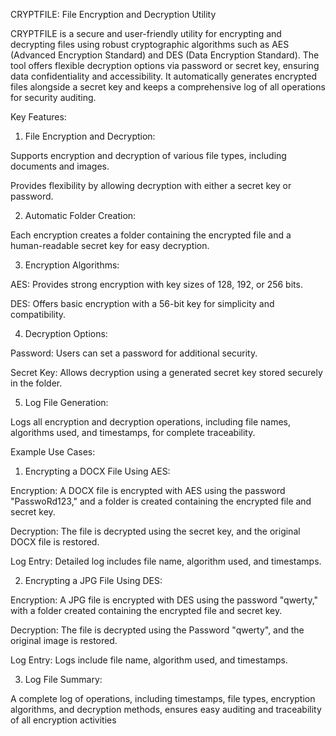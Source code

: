 CRYPTFILE: File Encryption and Decryption Utility

CRYPTFILE is a secure and user-friendly utility for encrypting and decrypting files using robust cryptographic algorithms such as AES (Advanced Encryption Standard) and DES (Data Encryption Standard). The tool offers flexible decryption options via password or secret key, ensuring data confidentiality and accessibility. It automatically generates encrypted files alongside a secret key and keeps a comprehensive log of all operations for security auditing.

Key Features:

1. File Encryption and Decryption:

Supports encryption and decryption of various file types, including documents and images.

Provides flexibility by allowing decryption with either a secret key or password.

2. Automatic Folder Creation:

Each encryption creates a folder containing the encrypted file and a human-readable secret key for easy decryption.

3. Encryption Algorithms:

AES: Provides strong encryption with key sizes of 128, 192, or 256 bits.

DES: Offers basic encryption with a 56-bit key for simplicity and compatibility.

4. Decryption Options:

Password: Users can set a password for additional security.

Secret Key: Allows decryption using a generated secret key stored securely in the folder.

5. Log File Generation:

Logs all encryption and decryption operations, including file names, algorithms used, and timestamps, for complete traceability.

Example Use Cases:

1. Encrypting a DOCX File Using AES:

Encryption: A DOCX file is encrypted with AES using the password "PasswoRd123," and a folder is created containing the encrypted file and secret key.

Decryption: The file is decrypted using the secret key, and the original DOCX file is restored.

Log Entry: Detailed log includes file name, algorithm used, and timestamps.

2. Encrypting a JPG File Using DES:

Encryption: A JPG file is encrypted with DES using the password "qwerty," with a folder created containing the encrypted file and secret key.

Decryption: The file is decrypted using the Password "qwerty", and the original image is restored.

Log Entry: Logs include file name, algorithm used, and timestamps.

3. Log File Summary:

A complete log of operations, including timestamps, file types, encryption algorithms, and decryption methods, ensures easy auditing and traceability of all encryption activities
